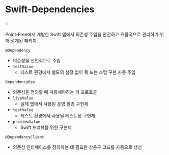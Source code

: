 # Swift-Dependencies

<aside>
💡

Point-Free에서 개발한 Swift 앱에서 의존성 주입을 안전하고 효율적으로 관리하기 위해 설계된 패키지.

</aside>

`@Dependency` 

- 의존성을 선언적으로 주입
- `testValue`
    - 테스트 환경에서 별도의 설정 없이 목 또는 스텁 구현 자동 주입

`DependencyKey` 

- 의존성을 정의할 때 사용해야하는 키 프로토콜
- `liveValue`
    - 실제 앱에서 사용된 운영 환경 구현체
- `testValue`
    - 테스트 환경에서 사용될 테스트용 구현체
- `previewValue`
    - Swift 프리뷰를 위한 구현체

`@DependencyClient` 

- 의존성 인터페이스를 정의하는 데 필요한 상용구 코드를 자동으로 생성